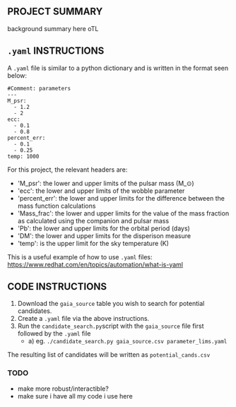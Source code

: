 ## PROJECT SUMMARY
background summary here oTL

## `.yaml` INSTRUCTIONS
A `.yaml` file is similar to a python dictionary and is written in the format seen below:
```
#Comment: parameters
---
M_psr:
  - 1.2
  - 2
ecc:
  - 0.1
  - 0.8
percent_err:
  - 0.1
  - 0.25
temp: 1000
```
For this project, the relevant headers are:
- 'M_psr': the lower and upper limits of the pulsar mass (M_$\odot$)
- 'ecc': the lower and upper limits of the wobble parameter
- 'percent_err': the lower and upper limits for the difference between the mass function calculations
- 'Mass_frac': the lower and upper limits for the value of the mass fraction as calculated using the companion and pulsar mass
- 'Pb': the lower and upper limits for the orbital period (days)
- 'DM': the lower and upper limits for the disperison measure
- 'temp': is the upper limit for the sky temperature (K)

This is a useful example of how to use `.yaml` files: https://www.redhat.com/en/topics/automation/what-is-yaml

## CODE INSTRUCTIONS
1) Download the `gaia_source` table you wish to search for potential candidates.
2) Create a `.yaml` file via the above instructions.
3) Run the `candidate_search.py`script with the `gaia_source` file first followed by the `.yaml` file
   - a) eg. `./candidate_search.py gaia_source.csv parameter_lims.yaml`

The resulting list of candidates will be written as `potential_cands.csv` 

### TODO 
- make more robust/interactible?
- make sure i have all my code i use here
